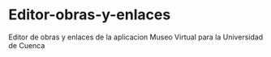 # Editor-obras-y-enlaces
Editor de obras y enlaces de la aplicacion Museo Virtual para la Universidad de Cuenca
